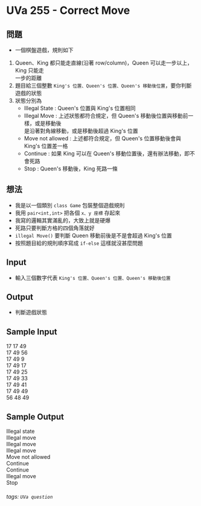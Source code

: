
# UVa 255 - Correct Move

## 問題
* 一個棋盤遊戲，規則如下
1. Queen、King 都只能走直線(沿著 row/column)，Queen 可以走一步以上，King 只能走  
一步的距離
2. 題目給三個整數 `King's 位置、Queen's 位置、Queen's 移動後位置`，要你判斷遊戲的狀態
3. 狀態分別為  
    * Illegal State : Queen's 位置與 King's 位置相同
    * Illegal Move : 上述狀態都符合規定，但 Queen's 移動後位置與移動前一樣，或是移動後  
    是沿著對角線移動，或是移動後超過 King's 位置
    * Move not allowed : 上述都符合規定，但 Queen's 位置移動後會與 King's 位置差一格
    * Continue : 如果 King 可以在 Queen's 移動位置後，還有辦法移動，即不會死路
    * Stop : Queen's 移動後，King 死路一條

## 想法
* 我是以一個類別 `class Game` 包裝整個遊戲規則
* 我用 `pair<int,int>` 把各個 `x、y 座標` 存起來
* 我寫的邏輯其實滿亂的，大致上就是硬爆
* 死路只要判斷方格的四個角落就好
* `illegal Move()` 要判斷 Queen 移動前後是不是會超過 King's 位置
* 按照題目給的規則順序寫成 `if-else` 這樣就沒甚麼問題

## Input 
* 輸入三個數字代表 `King's 位置、Queen's 位置、Queen's 移動後位置`

## Output
* 判斷遊戲狀態

## Sample Input
17 17 49  
17 49 56  
17 49 9  
17 49 17  
17 49 25  
17 49 33  
17 49 41  
17 49 49  
56 48 49  

## Sample Output
Illegal state  
Illegal move  
Illegal move  
Illegal move  
Move not allowed  
Continue  
Continue  
Illegal move  
Stop  

###### tags: `UVa question`